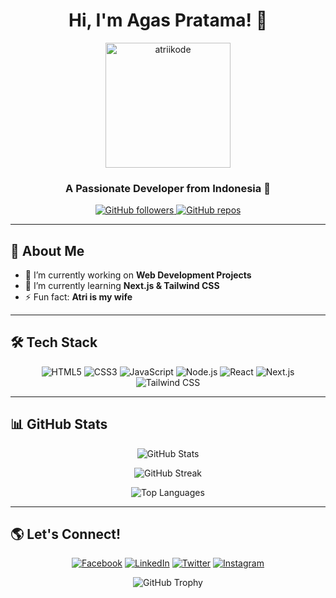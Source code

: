 <h1 align="center">Hi, I'm Agas Pratama! 👋</h1>

<p align="center">
  <img src="https://github.com/atriikode" alt="atriikode" width="200" height="200">
</p>

<h3 align="center">A Passionate Developer from Indonesia 🚀</h3>

<p align="center">
  <a href="https://github.com/atriikode">
    <img src="https://img.shields.io/github/followers/atriikode?label=Followers&style=social" alt="GitHub followers">
  </a>
  <a href="https://github.com/atriikode?tab=repositories">
    <img src="https://img.shields.io/badge/Public%20Repos-10-blue?style=for-the-badge" alt="GitHub repos">
  </a>
</p>

---

## 🚀 About Me
- 🔭 I’m currently working on **Web Development Projects**
- 🌱 I’m currently learning **Next.js & Tailwind CSS**
- ⚡ Fun fact: **Atri is my wife**

---

## 🛠️ Tech Stack

<p align="center">
  <img src="https://img.shields.io/badge/HTML5-E34F26?style=for-the-badge&logo=html5&logoColor=white" alt="HTML5" />
  <img src="https://img.shields.io/badge/CSS3-1572B6?style=for-the-badge&logo=css3&logoColor=white" alt="CSS3" />
  <img src="https://img.shields.io/badge/JavaScript-F7DF1E?style=for-the-badge&logo=javascript&logoColor=black" alt="JavaScript" />
  <img src="https://img.shields.io/badge/Node.js-43853D?style=for-the-badge&logo=node.js&logoColor=white" alt="Node.js" />
  <img src="https://img.shields.io/badge/React-61DAFB?style=for-the-badge&logo=react&logoColor=black" alt="React" />
  <img src="https://img.shields.io/badge/Next.js-000000?style=for-the-badge&logo=next.js&logoColor=white" alt="Next.js" />
  <img src="https://img.shields.io/badge/TailwindCSS-38B2AC?style=for-the-badge&logo=tailwind-css&logoColor=white" alt="Tailwind CSS" />
</p>

---

## 📊 GitHub Stats

<p align="center">
  <img src="https://github-readme-stats.vercel.app/api?username=atriikode&show_icons=true&theme=radical" alt="GitHub Stats" />
</p>

<p align="center">
  <img src="https://github-readme-streak-stats.herokuapp.com/?user=atriikode&theme=radical" alt="GitHub Streak" />
</p>

<p align="center">
  <img src="https://github-readme-stats.vercel.app/api/top-langs/?username=atriikode&layout=compact&theme=radical" alt="Top Languages" />
</p>

---

## 🌎 Let's Connect!

<p align="center">
  <a href="https://www.facebook.com/AgasPratamamp4"><img src="https://img.shields.io/badge/Facebook-%231877F2.svg?style=for-the-badge&logo=facebook&logoColor=white" alt="Facebook"></a>
  <a href="https://linkedin.com/in/yourprofile"><img src="https://img.shields.io/badge/LinkedIn-%230077B5.svg?style=for-the-badge&logo=linkedin&logoColor=white" alt="LinkedIn"></a>
  <a href="https://twitter.com/yourprofile"><img src="https://img.shields.io/badge/Twitter-%231DA1F2.svg?style=for-the-badge&logo=twitter&logoColor=white" alt="Twitter"></a>
  <a href="https://instagram.com/yourprofile"><img src="https://img.shields.io/badge/Instagram-%23E4405F.svg?style=for-the-badge&logo=instagram&logoColor=white" alt="Instagram"></a>
</p>

<p align="center">
  <img src="https://github-profile-trophy.vercel.app/?username=atriikode&theme=radical&no-frame=true&margin-w=5" alt="GitHub Trophy" />
</p>


